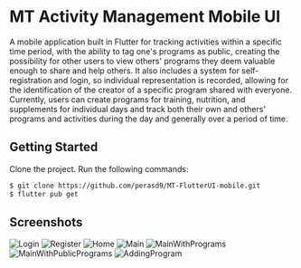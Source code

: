 # MT Activity Management Mobile UI

A mobile application built in Flutter for tracking activities within
a specific time period, with the ability to tag one's programs as public,
creating the possibility for other users to view others' programs they deem
valuable enough to share and help others. It also includes a system for
self-registration and login, so individual representation is recorded,
allowing for the identification of the creator of a specific program shared with everyone.
Currently, users can create programs for training, nutrition, and supplements for
individual days and track both their own and others' programs and activities
during the day and generally over a period of time.

## Getting Started

Clone the project.
Run the following commands:

```bash
$ git clone https://github.com/perasd9/MT-FlutterUI-mobile.git
$ flutter pub get
```
## Screenshots
![Login](https://github.com/perasd9/-MT-FlutterUI-mobile/assets/117776028/c2b724b5-2b51-48b9-962d-7c156c208102)
![Register](https://github.com/perasd9/-MT-FlutterUI-mobile/assets/117776028/a71c110c-cb92-46f2-98df-854c040aadf6)
![Home](https://github.com/perasd9/-MT-FlutterUI-mobile/assets/117776028/eb4eee5a-bf5c-43fc-a63b-8cc99c27fb21)
![Main](https://github.com/perasd9/-MT-FlutterUI-mobile/assets/117776028/c742cc88-b49d-4ffa-8242-58ba543379e2)
![MainWithPrograms](https://github.com/perasd9/-MT-FlutterUI-mobile/assets/117776028/e364b051-8440-4439-9f44-d6ca9d855dd2)
![MainWithPublicPrograms](https://github.com/perasd9/-MT-FlutterUI-mobile/assets/117776028/d1e5c7df-235c-46de-b59b-77bb4559affe)
![AddingProgram](https://github.com/perasd9/-MT-FlutterUI-mobile/assets/117776028/64e18572-4cb7-46dc-9e66-3e253a45c816)
